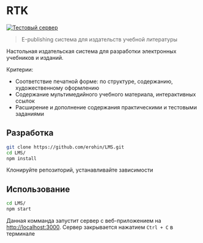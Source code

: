 # RTK

[![Тестовый сервер](https://img.shields.io/badge/%D0%9F%D1%80%D0%BE%D1%82%D0%B5%D1%81%D1%82%D0%B8%D1%80%D0%BE%D0%B2%D0%B0%D1%82%D1%8C%20%D0%BD%D0%B0-Heroku-8554BC.svg)](https://fcfb5677e948746bbcd526a8c42.herokuapp.com/0-0-0)

> Е-publishing система для издательств учебной литературы

Настольная издательская система для разработки электронных учебников и изданий. 

Критерии:

* Соответствие печатной форме: по структуре, содержанию, художественному оформлению
* Содержание мультимедийного учебного материала, интерактивных ссылок
* Расширение и дополнение содержания практическими и тестовыми заданиями

## Разработка

```sh
git clone https://github.com/erohin/LMS.git
cd LMS/
npm install
```
Клонируйте репозиторий, устанавливайте зависимости
## Использование

```sh
cd LMS/
npm start
```

Данная комманда запустит сервер с веб-приложением на <http://localhost:3000>. Сервер закрывается нажатием `Ctrl + C` в терминале
